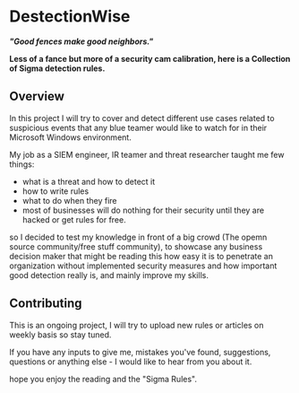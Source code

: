 # DestectionWise

**_"Good fences make good neighbors."_**

**Less of a fance but more of a security cam calibration, here is a Collection of Sigma detection rules.**

## Overview

In this project I will try to cover and detect different use cases related to suspicious events that any blue teamer would like to watch for in their Microsoft Windows environment.

My job as a SIEM engineer, IR teamer and threat researcher taught me few things:

* what is a threat and how to detect it
* how to write rules
* what to do when they fire
* most of businesses will do nothing for their security until they are hacked or get rules for free.

so I decided to test my knowledge in front of a big crowd (The opemn source community/free stuff community), to showcase any business decision maker that might be reading this how easy it is to penetrate an organization without implemented security measures and how important good detection really is, and mainly improve my skills.

## Contributing

This is an ongoing project, I will try to upload new rules or articles on weekly basis so stay tuned. 

If you have any inputs to give me, mistakes you've found, suggestions, questions or anything else - I would like to hear from you about it.

hope you enjoy the reading and the "Sigma Rules".

